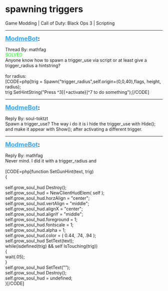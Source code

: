 # spawning triggers
Game Modding | Call of Duty: Black Ops 3 | Scripting

---
<strong style="font-size: 1.4em;"><span style="text-decoration: underline;text-decoration-color: #34a7f9;"><span style="color:#34a7f9;">ModmeBot</span></span>:</strong>

<p>Thread By: mathfag<br /><span style="color:#00ff00;">SOLVED</span><br />Anyone know how to spawn a trigger_use via script or at least give a trigger_radius a hintstring?<br /> <br />for radius:<br />[CODE=php]trig = Spawn(&quot;trigger_radius&quot;,self.origin+(0,0,40),flags, height, radius);<br />trig SetHintString(&quot;Press ^3[{+activate}]^7 to do something&quot;);[/CODE]</p>

---
<strong style="font-size: 1.4em;"><span style="text-decoration: underline;text-decoration-color: #34a7f9;"><span style="color:#34a7f9;">ModmeBot</span></span>:</strong>

<p>Reply By: soul-toktzt<br />Spawn a trigger_use? The way i do it is i hide the trigger_use with Hide(); and make it appear with Show(); after activating a different trigger.</p>

---
<strong style="font-size: 1.4em;"><span style="text-decoration: underline;text-decoration-color: #34a7f9;"><span style="color:#34a7f9;">ModmeBot</span></span>:</strong>

<p>Reply By: mathfag<br />Never mind. I did it with a trigger_radius and <br /> <br />[CODE=php]function SetGunHint(text, trig)<br />{<br /><br />    self.grow_soul_hud Destroy();<br />    self.grow_soul_hud = NewClientHudElem( self );<br />    self.grow_soul_hud.horzAlign = &quot;center&quot;;<br />    self.grow_soul_hud.vertAlign = &quot;middle&quot;;<br />    self.grow_soul_hud.alignX = &quot;center&quot;;<br />    self.grow_soul_hud.alignY = &quot;middle&quot;;<br />    self.grow_soul_hud.foreground = 1;<br />    self.grow_soul_hud.fontscale = 1;<br />    self.grow_soul_hud.alpha = 1;<br />    self.grow_soul_hud.color = ( 0.44, .74, .94 );<br />    self.grow_soul_hud SetText(text);<br />    while(isdefined(trig) &amp;&amp; self IsTouching(trig))<br />    {<br />        wait(.05);<br />    }<br />    self.grow_soul_hud SetText(&quot;&quot;);<br />    self.grow_soul_hud Destroy();<br />    self.grow_soul_hud = undefined;<br />}[/CODE]</p>
